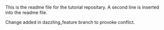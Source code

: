 This is the readme file for the tutorial repositary.
A second line is inserted into the readme file.

Change added in dazzling_feature branch to provoke conflict.